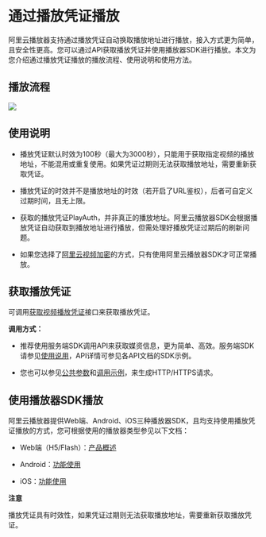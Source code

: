 通过播放凭证播放 
=============================

阿里云播放器支持通过播放凭证自动换取播放地址进行播放，接入方式更为简单，且安全性更高。您可以通过API获取播放凭证并使用播放器SDK进行播放。本文为您介绍通过播放凭证播放的播放流程、使用说明和使用方法。

播放流程 
-------------------------

![](https://static-aliyun-doc.oss-accelerate.aliyuncs.com/assets/img/zh-CN/3260326061/p178264.jpg)

使用说明 
-------------------------

* 播放凭证默认时效为100秒（最大为3000秒），只能用于获取指定视频的播放地址，不能混用或重复使用。如果凭证过期则无法获取播放地址，需要重新获取凭证。

  

* 播放凭证的时效并不是播放地址的时效（若开启了URL鉴权），后者可自定义过期时间，且无上限。

  

* 获取的播放凭证PlayAuth，并非真正的播放地址。阿里云播放器SDK会根据播放凭证自动获取到播放地址进行播放，但需处理好播放凭证过期后的刷新问题。

  

* 如果您选择了[阿里云视频加密](/cn.zh-CN/开发指南/视频安全/阿里云视频加密.md)的方式，只有使用阿里云播放器SDK才可正常播放。

  




获取播放凭证 
---------------------------

可调用[获取视频播放凭证](/cn.zh-CN/服务端API/音视频播放/获取视频播放凭证.md)接口来获取播放凭证。

**调用方式：** 

* 推荐使用服务端SDK调用API来获取媒资信息，更为简单、高效。服务端SDK请参见[使用说用](/cn.zh-CN/服务端SDK/使用说明.md)，API详情可参见各API文档的SDK示例。

  

* 您也可以参见[公共参数](/cn.zh-CN/服务端API/调用方式/公共参数.md)和[调用示例](/cn.zh-CN/服务端API/调用方式/调用示例.md)，来生成HTTP/HTTPS请求。

  




使用播放器SDK播放 
-------------------------------

阿里云播放器提供Web端、Android、iOS三种播放器SDK，且均支持使用播放凭证播放的方式，您可根据使用的播放器类型参见以下文档：

* Web端（H5/Flash）：[产品概述](/cn.zh-CN/播放器SDK/Web播放器/产品概述.md)

  

* Android：[功能使用](/cn.zh-CN/播放器SDK/Android播放器/功能使用.md)

  

* iOS：[功能使用](/cn.zh-CN/播放器SDK/iOS播放器/功能使用.md)

  



**注意**

播放凭证具有时效性，如果凭证过期则无法获取播放地址，需要重新获取播放凭证。
